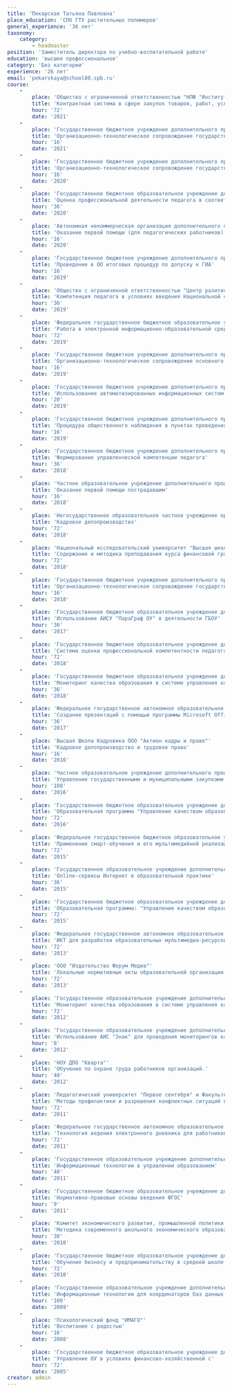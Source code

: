 ```yaml
---
title: 'Пекарская Татьяна Павловна'
place_education: 'СПб ГТУ растительных полимеров'
general_experience: '36 лет'
taxonomy:
    category:
        - headmaster
position: 'Заместитель директора по учебно-воспитательной работе'
education: 'высшее профессиональное'
category: 'Без категории'
experience: '26 лет'
email: 'pekarskaya@school80.spb.ru'
course: 
    -
        place: 'Общество с ограниченной ответственностью "НПФ "Институт профессиональной подготовки и повышения квалификации"'
        title: 'Контрактная система в сфере закупок товаров, работ, услуг для обеспечения государственных, муниципальных и корпоративных нужд (ФЗ-44)'
        hour: '72'
        date: '2021'
    -
        place: 'Государственное бюджетное учреждение дополнительного профессионального образования «Санкт-Петербургский центр оценки качества образования и информационных технологий»'
        title: 'Организационно-технологическое сопровождение государственной итоговой аттестации с использованием программного обеспечения ГИА 9-11'
        hour: '16'
        date: '2021'
    -
        place: 'Государственное бюджетное учреждение дополнительного профессионального образования «Санкт-Петербургский центр оценки качества образования и информационных технологий»'
        title: 'Организационно-технологическое сопровождение государственной итоговой аттестации в 9-11 классах с использованием программного обеспечения ГИА'
        hour: '16'
        date: '2020'
    -
        place: 'Государственное бюджетное образовательное учреждение дополнительного педагогического профессионального образования Центр повышения квалификации специалистов Петроградского района Санкт-Петербурга "Информационно-методический центр"'
        title: 'Оценка профессиональной деятельности педагога в соответствии с требованиями Профстандарта'
        hour: '36'
        date: '2020'
    -
        place: 'Автономная некоммерческая организация дополнительного профессионального образования "Учебный центр "Педагогический альянс"'
        title: 'Оказание первой помощи (для педагогических работников)'
        hour: '16'
        date: '2020'
    -
        place: 'Государственное бюджетное учреждение дополнительного профессионального образования «Санкт-Петербургский центр оценки качества образования и информационных технологий»'
        title: 'Проведение в ОО итоговых процедур по допуску к ГИА'
        hour: '16'
        date: '2019'
    -
        place: 'Общество с ограниченной ответственностью "Центр разития человеческого капитала"'
        title: 'Компетенция педагога в условиях введения Национальной системы учительского роста в цифровой экосистеме современной образовательной организации'
        hour: '36'
        date: '2019'
    -
        place: 'Федеральное государственное бюджетное образовательное учреждение высшего профессионального образования «Российский государственный педагогический университет им. А. И. Герцена»'
        title: 'Работа в электронной информационно-образовательной среде образовательной организации'
        hour: '72'
        date: '2019'
    -
        place: 'Государственное бюджетное учреждение дополнительного профессионального образования «Санкт-Петербургский центр оценки качества образования и информационных технологий»'
        title: 'Организационно-технологическое сопровождение основного государственного экзамена'
        hour: '16'
        date: '2019'
    -
        place: 'Государственное бюджетное учреждение дополнительного профессионального образования «Санкт-Петербургский центр оценки качества образования и информационных технологий»'
        title: 'Использование автоматизированных информационных систем в реализации процедур регламентации образовательной деятельности и федерального государственного контроля качества образования'
        hour: '20'
        date: '2019'
    -
        place: 'Государственное бюджетное учреждение дополнительного профессионального образования «Санкт-Петербургский центр оценки качества образования и информационных технологий»'
        title: 'Процедура общественного наблюдения в пунктах проведения экзаменов'
        hour: '16'
        date: '2019'
    -
        place: 'Государственное бюджетное учреждение дополнительного профессионального образования «Санкт-Петербургский центр оценки качества образования и информационных технологий»'
        title: 'Формирование управленческой компетенции педагога'
        hour: '36'
        date: '2018'
    -
        place: 'Частное образовательное учреждение дополнительного профессионального образования Образовательный центр охраны труда'
        title: 'Оказание первой помощи пострадавшим'
        hour: '16'
        date: '2018'
    -
        place: 'Негосударственное образовательное частное учреждение организации дополнительного профессионального образования "Актион-МЦФЭР"'
        title: 'Кадровое делопроизводство'
        hour: '72'
        date: '2018'
    -
        place: 'Национальный исследовательский университет "Высшая школа экономики"'
        title: 'Содержание и методика преподавания курса финансовой грамотности различным категориям обучающихся'
        hour: '72'
        date: '2018'
    -
        place: 'Государственное бюджетное учреждение дополнительного профессионального образования «Санкт-Петербургский центр оценки качества образования и информационных технологий»'
        title: 'Организационно-технологическое сопровождение государственной итоговой аттестации в 9-11 классах (семинары для руководящих сотрудников ППЭ)'
        hour: '16'
        date: '2018'
    -
        place: 'Государственное бюджетное образовательное учреждение дополнительного педагогического профессионального образования Центр повышения квалификации специалистов Петроградского района Санкт-Петербурга "Информационно-методический центр"'
        title: 'Использование АИСУ "ПараГраф ОУ" в деятельности ГБОУ'
        hour: '36'
        date: '2017'
    -
        place: 'Государственное бюджетное образовательное учреждение дополнительного педагогического профессионального образования Центр повышения квалификации специалистов Петроградского района Санкт-Петербурга "Информационно-методический центр"'
        title: 'Система оценки профессиональной компетентности педагога на основе профессионального стандарта'
        hour: '72'
        date: '2018'
    -
        place: 'Государственное бюджетное образовательное учреждение дополнительного педагогического профессионального образования Центр повышения квалификации специалистов Петроградского района Санкт-Петербурга "Информационно-методический центр"'
        title: 'Мониторинг качества образования в системе управления качеством образования в ОУ'
        hour: '36'
        date: '2018'
    -
        place: 'Федеральное государственное автономное образовательное учреждение высшего образования «Санкт-Петербургский национальный исследовательский университет информационных технологий, механики и оптики»'
        title: 'Создание презентаций с помощью программы Microsoft Office PowerPoint (начальный уровень)'
        hour: '36'
        date: '2017'
    -
        place: 'Высшая Школа Кадровика ООО "Актион кадры и право"'
        title: 'Кадровое делопроизводство и трудовое право'
        hour: '16'
        date: '2016'
    -
        place: 'Частное образовательное учреждение дополнительного профессионального образования "Учебный центр "ПРОГРЕСС"'
        title: 'Управление государственными и муниципальными закупками'
        hour: '108'
        date: '2016'
    -
        place: 'Государственное бюджетное образовательное учреждение дополнительного педагогического профессионального образования Центр повышения квалификации специалистов Петроградского района Санкт-Петербурга "Информационно-методический центр"'
        title: 'Образовательная программа "Управление качеством образования" Модуль "Эффективный контракт как инструмент обеспечения качества образования"'
        hour: '72'
        date: '2016'
    -
        place: 'Федеральное государственное бюджетное образовательное учреждение высшего профессионального образования «Российский государственный педагогический университет им. А. И. Герцена»'
        title: 'Применение смарт-обучения и его мультимедийной реализации в школе'
        hour: '72'
        date: '2015'
    -
        place: 'Государственное образовательное учреждение дополнительного профессионального образования центр повышения квалификации специалистов Санкт-Петербурга "Региональный центр оценки качества и информационных технологий"'
        title: 'Online-сервисы Интернет в образовательной практике'
        hour: '36'
        date: '2015'
    -
        place: 'Государственное бюджетное образовательное учреждение дополнительного педагогического профессионального образования Центр повышения квалификации специалистов Петроградского района Санкт-Петербурга "Информационно-методический центр"'
        title: 'Образовательная программа: "Управление качеством образования" Модуль: "Реализация ФГОС в основной школе"'
        hour: '72'
        date: '2015'
    -
        place: 'Федеральное государственное автономное образовательное учреждение высшего образования «Санкт-Петербургский национальный исследовательский университет информационных технологий, механики и оптики»'
        title: 'ИКТ для разработки образовательных мультимедиа-ресурсов. Видеомонтаж и технологии Screen Recording для WEB'
        hour: '72'
        date: '2013'
    -
        place: 'ООО "Издательство Форум Медиа"'
        title: 'Локальные нормативные акты образовательной организации в соответствии с законом №273-ФЗ "Об образовании в РФ". Общие требования. Подготовка к изменениям"'
        hour: '72'
        date: '2013'
    -
        place: 'Государственное образовательное учреждение дополнительного профессионального образования центр повышения квалификации специалистов Санкт-Петербурга "Региональный центр оценки качества и информационных технологий"'
        title: 'Мониторинг качества образования в системе управления качеством образования в образовательном учреждении'
        hour: '72'
        date: '2012'
    -
        place: 'Государственное образовательное учреждение дополнительного профессионального образования центр повышения квалификации специалистов Санкт-Петербурга "Региональный центр оценки качества и информационных технологий"'
        title: 'Использование АИС "Знак" для проведения мониторингов качества образования'
        hour: '8'
        date: '2012'
    -
        place: 'НОУ ДПО "Кварта"'
        title: 'Обучение по охране труда работников организаций.'
        hour: '40'
        date: '2012'
    -
        place: 'Педагогический университет "Первое сентября" и Факультет педагогического образования  МГУ им.М.В.Ломоносова'
        title: 'Методы профилактики и разрешения конфликтных ситуаций в образовательной среде "Анализ конфликтных ситуаций"'
        hour: '72'
        date: '2011'
    -
        place: 'Федеральное государственное автономное образовательное учреждение высшего образования «Санкт-Петербургский национальный исследовательский университет информационных технологий, механики и оптики»'
        title: 'Технология ведения электронного дневника для работников государственных общеобразовательных учреждений на портале http://petersburgedu.ru'
        hour: '72'
        date: '2011'
    -
        place: 'Государственное образовательное учреждение дополнительного профессионального образования центр повышения квалификации специалистов Санкт-Петербурга "Региональный центр оценки качества и информационных технологий"'
        title: 'Информационные технологии в управлении образованием'
        hour: '40'
        date: '2011'
    -
        place: 'Государственное бюджетное образовательное учреждение дополнительного педагогического профессионального образования Центр повышения квалификации специалистов Петроградского района Санкт-Петербурга "Информационно-методический центр"'
        title: 'Нормативно-правовые основы введения ФГОС'
        hour: '9'
        date: '2011'
    -
        place: 'Комитет экономического развития, промышленной политики и торговли Санкт-Петербурга, СПб АППО'
        title: 'Методика современного школьного экономического образования. Обучение предпринимательству'
        hour: '30'
        date: '2010'
    -
        place: 'Государственное бюджетное образовательное учреждение дополнительного профессионального образования (повышения квалификации) специалистов Санкт-Петербургская академия постдипломного педагогического образования'
        title: 'Обучение бизнесу и предпринимательству в средней школе'
        hour: '72'
        date: '2010'
    -
        place: 'Государственное образовательное учреждение дополнительного профессионального образования центр повышения квалификации специалистов Санкт-Петербурга "Региональный центр оценки качества и информационных технологий"'
        title: 'Информационные технологии для координаторов баз данных ОУ'
        hour: '100'
        date: '2009'
    -
        place: 'Психологический фонд "ИМАГО"'
        title: 'Воспитание с радостью'
        hour: '16'
        date: '2008'
    -
        place: 'Государственное бюджетное образовательное учреждение дополнительного профессионального образования (повышения квалификации) специалистов Санкт-Петербургская академия постдипломного педагогического образования'
        title: 'Управление ОУ в условиях финансово-хозяйственной с'
        hour: '72'
        date: '2005'
creator: admin
---
```

